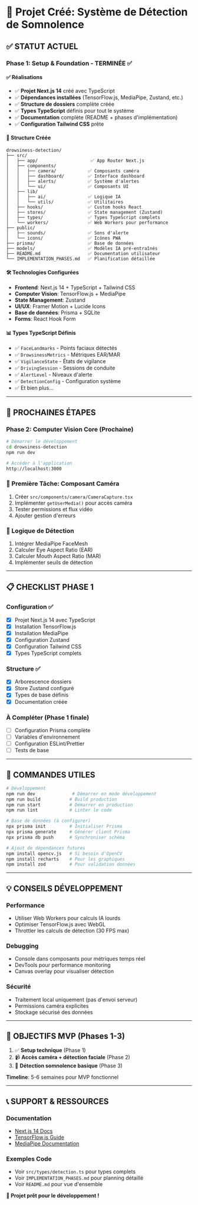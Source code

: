 # 🚗 Projet Créé: Système de Détection de Somnolence

## ✅ **STATUT ACTUEL**

### Phase 1: Setup & Foundation - **TERMINÉE** ✅

#### ✅ Réalisations
- ✅ **Projet Next.js 14** créé avec TypeScript
- ✅ **Dépendances installées** (TensorFlow.js, MediaPipe, Zustand, etc.)
- ✅ **Structure de dossiers** complète créée
- ✅ **Types TypeScript** définis pour tout le système
- ✅ **Documentation** complète (README + phases d'implémentation)
- ✅ **Configuration Tailwind CSS** prête

#### 📁 Structure Créée
```
drowsiness-detection/
├── src/
│   ├── app/                    ✅ App Router Next.js
│   ├── components/
│   │   ├── camera/            ✅ Composants caméra
│   │   ├── dashboard/         ✅ Interface dashboard
│   │   ├── alerts/            ✅ Système d'alertes
│   │   └── ui/                ✅ Composants UI
│   ├── lib/
│   │   ├── ai/                ✅ Logique IA
│   │   └── utils/             ✅ Utilitaires
│   ├── hooks/                 ✅ Custom hooks React
│   ├── stores/                ✅ State management (Zustand)
│   ├── types/                 ✅ Types TypeScript complets
│   └── workers/               ✅ Web Workers pour performance
├── public/
│   ├── sounds/                ✅ Sons d'alerte
│   └── icons/                 ✅ Icônes PWA
├── prisma/                    ✅ Base de données
├── models/                    ✅ Modèles IA pré-entraînés
├── README.md                  ✅ Documentation utilisateur
└── IMPLEMENTATION_PHASES.md   ✅ Planification détaillée
```

#### 🛠️ Technologies Configurées
- **Frontend**: Next.js 14 + TypeScript + Tailwind CSS
- **Computer Vision**: TensorFlow.js + MediaPipe
- **State Management**: Zustand
- **UI/UX**: Framer Motion + Lucide Icons
- **Base de données**: Prisma + SQLite
- **Forms**: React Hook Form

#### 📊 Types TypeScript Définis
- ✅ `FaceLandmarks` - Points faciaux détectés
- ✅ `DrowsinessMetrics` - Métriques EAR/MAR
- ✅ `VigilanceState` - États de vigilance
- ✅ `DrivingSession` - Sessions de conduite
- ✅ `AlertLevel` - Niveaux d'alerte
- ✅ `DetectionConfig` - Configuration système
- ✅ Et bien plus...

---

## 🎯 **PROCHAINES ÉTAPES**

### Phase 2: Computer Vision Core (Prochaine)
```bash
# Démarrer le développement
cd drowsiness-detection
npm run dev

# Accéder à l'application
http://localhost:3000
```

### 📝 Première Tâche: Composant Caméra
1. Créer `src/components/camera/CameraCapture.tsx`
2. Implémenter `getUserMedia()` pour accès caméra
3. Tester permissions et flux vidéo
4. Ajouter gestion d'erreurs

### 🧠 Logique de Détection
1. Intégrer MediaPipe FaceMesh
2. Calculer Eye Aspect Ratio (EAR)
3. Calculer Mouth Aspect Ratio (MAR)
4. Implémenter seuils de détection

---

## 📋 **CHECKLIST PHASE 1**

### Configuration ✅
- [x] Projet Next.js 14 avec TypeScript
- [x] Installation TensorFlow.js
- [x] Installation MediaPipe
- [x] Configuration Zustand
- [x] Configuration Tailwind CSS
- [x] Types TypeScript complets

### Structure ✅
- [x] Arborescence dossiers
- [x] Store Zustand configuré
- [x] Types de base définis
- [x] Documentation créée

### À Compléter (Phase 1 finale)
- [ ] Configuration Prisma complète
- [ ] Variables d'environnement
- [ ] Configuration ESLint/Prettier
- [ ] Tests de base

---

## 🚀 **COMMANDES UTILES**

```bash
# Développement
npm run dev              # Démarrer en mode développement
npm run build           # Build production
npm run start           # Démarrer en production
npm run lint            # Linter le code

# Base de données (à configurer)
npx prisma init         # Initialiser Prisma
npx prisma generate     # Générer client Prisma
npx prisma db push      # Synchroniser schéma

# Ajout de dépendances futures
npm install opencv.js   # Si besoin d'OpenCV
npm install recharts    # Pour les graphiques
npm install zod         # Pour validation données
```

---

## 💡 **CONSEILS DÉVELOPPEMENT**

### Performance
- Utiliser Web Workers pour calculs IA lourds
- Optimiser TensorFlow.js avec WebGL
- Throttler les calculs de détection (30 FPS max)

### Debugging
- Console dans composants pour métriques temps réel
- DevTools pour performance monitoring
- Canvas overlay pour visualiser détection

### Sécurité
- Traitement local uniquement (pas d'envoi serveur)
- Permissions caméra explicites
- Stockage sécurisé des données

---

## 🎯 **OBJECTIFS MVP** (Phases 1-3)

1. ✅ **Setup technique** (Phase 1)
2. 📹 **Accès caméra + détection faciale** (Phase 2)
3. 🧠 **Détection somnolence basique** (Phase 3)

**Timeline**: 5-6 semaines pour MVP fonctionnel

---

## 📞 **SUPPORT & RESSOURCES**

### Documentation
- [Next.js 14 Docs](https://nextjs.org/docs)
- [TensorFlow.js Guide](https://www.tensorflow.org/js)
- [MediaPipe Documentation](https://mediapipe.dev/)

### Exemples Code
- Voir `src/types/detection.ts` pour types complets
- Voir `IMPLEMENTATION_PHASES.md` pour planning détaillé
- Voir `README.md` pour vue d'ensemble

**🚀 Projet prêt pour le développement !** 
